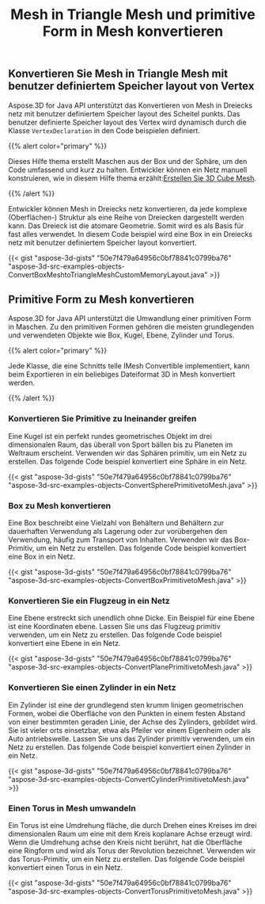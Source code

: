 ﻿---
title: Mesh in Triangle Mesh und primitive Form in Mesh konvertieren
type: docs
weight: 20
url: /de/java/convert-mesh-to-triangle-mesh-and-primitive-shape-to-mesh/
description: Aspose.3D for Java API unterstützt das Konvertieren von Mesh in Dreiecks netz mit benutzer definiertem Speicher layout des Scheitel punkts. Das benutzer definierte Speicher layout des Vertex wird dynamisch durch die VertexDeclaration-Klasse in den Code beispielen definiert.
---
## **Konvertieren Sie Mesh in Triangle Mesh mit benutzer definiertem Speicher layout von Vertex**
Aspose.3D for Java API unterstützt das Konvertieren von Mesh in Dreiecks netz mit benutzer definiertem Speicher layout des Scheitel punkts. Das benutzer definierte Speicher layout des Vertex wird dynamisch durch die Klasse `VertexDeclaration` in den Code beispielen definiert.

{{% alert color="primary" %}}

Dieses Hilfe thema erstellt Maschen aus der Box und der Sphäre, um den Code umfassend und kurz zu halten. Entwickler können ein Netz manuell konstruieren, wie in diesem Hilfe thema erzählt:[Erstellen Sie 3D Cube Mesh](/3d/de/java/create-3d-mesh-and-scene/).

{{% /alert %}}

Entwickler können Mesh in Dreiecks netz konvertieren, da jede komplexe (Oberflächen-) Struktur als eine Reihe von Dreiecken dargestellt werden kann. Das Dreieck ist die atomare Geometrie. Somit wird es als Basis für fast alles verwendet. In diesem Code beispiel wird eine Box in ein Dreiecks netz mit benutzer definiertem Speicher layout konvertiert.



{{< gist "aspose-3d-gists" "50e7f479a64956c0bf78841c0799ba76" "aspose-3d-src-examples-objects-ConvertBoxMeshtoTriangleMeshCustomMemoryLayout.java" >}}
## **Primitive Form zu Mesh konvertieren**
Aspose.3D for Java API unterstützt die Umwandlung einer primitiven Form in Maschen. Zu den primitiven Formen gehören die meisten grundlegenden und verwendeten Objekte wie Box, Kugel, Ebene, Zylinder und Torus.

{{% alert color="primary" %}}

Jede Klasse, die eine Schnitts telle IMesh Convertible implementiert, kann beim Exportieren in ein beliebiges Dateiformat 3D in Mesh konvertiert werden.

{{% /alert %}}
### **Konvertieren Sie Primitive zu Ineinander greifen**
Eine Kugel ist ein perfekt rundes geometrisches Objekt im drei dimensionalen Raum, das überall von Sport bällen bis zu Planeten im Weltraum erscheint. Verwenden wir das Sphären primitiv, um ein Netz zu erstellen.
Das folgende Code beispiel konvertiert eine Sphäre in ein Netz.

{{< gist "aspose-3d-gists" "50e7f479a64956c0bf78841c0799ba76" "aspose-3d-src-examples-objects-ConvertSpherePrimitivetoMesh.java" >}}
### **Box zu Mesh konvertieren**
Eine Box beschreibt eine Vielzahl von Behältern und Behältern zur dauerhaften Verwendung als Lagerung oder zur vorübergehen den Verwendung, häufig zum Transport von Inhalten. Verwenden wir das Box-Primitiv, um ein Netz zu erstellen. Das folgende Code beispiel konvertiert eine Box in ein Netz.

{{< gist "aspose-3d-gists" "50e7f479a64956c0bf78841c0799ba76" "aspose-3d-src-examples-objects-ConvertBoxPrimitivetoMesh.java" >}}
### **Konvertieren Sie ein Flugzeug in ein Netz**
Eine Ebene erstreckt sich unendlich ohne Dicke. Ein Beispiel für eine Ebene ist eine Koordinaten ebene. Lassen Sie uns das Flugzeug primitiv verwenden, um ein Netz zu erstellen. Das folgende Code beispiel konvertiert eine Ebene in ein Netz.

{{< gist "aspose-3d-gists" "50e7f479a64956c0bf78841c0799ba76" "aspose-3d-src-examples-objects-ConvertPlanePrimitivetoMesh.java" >}}
### **Konvertieren Sie einen Zylinder in ein Netz**
Ein Zylinder ist eine der grundlegend sten krumm linigen geometrischen Formen, wobei die Oberfläche von den Punkten in einem festen Abstand von einer bestimmten geraden Linie, der Achse des Zylinders, gebildet wird. Sie ist vieler orts einsetzbar, etwa als Pfeiler vor einem Eigenheim oder als Auto antriebswelle. Lassen Sie uns das Zylinder primitiv verwenden, um ein Netz zu erstellen. Das folgende Code beispiel konvertiert einen Zylinder in ein Netz.

{{< gist "aspose-3d-gists" "50e7f479a64956c0bf78841c0799ba76" "aspose-3d-src-examples-objects-ConvertCylinderPrimitivetoMesh.java" >}}
### **Einen Torus in Mesh umwandeln**
Ein Torus ist eine Umdrehung fläche, die durch Drehen eines Kreises im drei dimensionalen Raum um eine mit dem Kreis koplanare Achse erzeugt wird. Wenn die Umdrehung achse den Kreis nicht berührt, hat die Oberfläche eine Ringform und wird als Torus der Revolution bezeichnet. Verwenden wir das Torus-Primitiv, um ein Netz zu erstellen. Das folgende Code beispiel konvertiert einen Torus in ein Netz.

{{< gist "aspose-3d-gists" "50e7f479a64956c0bf78841c0799ba76" "aspose-3d-src-examples-objects-ConvertTorusPrimitivetoMesh.java" >}}

